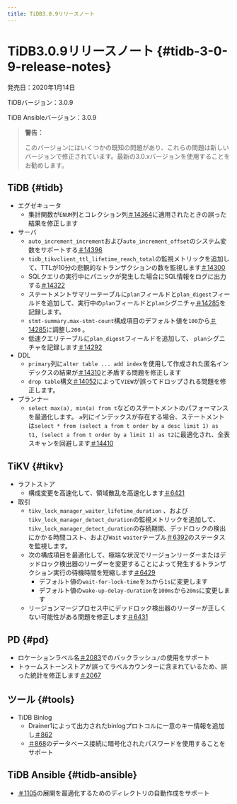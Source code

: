 ```yaml
---
title: TiDB3.0.9リリースノート
---
```


# TiDB3.0.9リリースノート {#tidb-3-0-9-release-notes}

発売日：2020年1月14日

TiDBバージョン：3.0.9

TiDB Ansibleバージョン：3.0.9

> **警告：**
>
> このバージョンにはいくつかの既知の問題があり、これらの問題は新しいバージョンで修正されています。最新の3.0.xバージョンを使用することをお勧めします。

## TiDB {#tidb}

-   エグゼキュータ
    -   集計関数が`ENUM`列とコレクション列[＃14364](https://github.com/pingcap/tidb/pull/14364)に適用されたときの誤った結果を修正します
-   サーバ
    -   `auto_increment_increment`および`auto_increment_offset`のシステム変数をサポートする[＃14396](https://github.com/pingcap/tidb/pull/14396)
    -   `tidb_tikvclient_ttl_lifetime_reach_total`の監視メトリックを追加して、TTLが10分の悲観的なトランザクションの数を監視します[＃14300](https://github.com/pingcap/tidb/pull/14300)
    -   SQLクエリの実行中にパニックが発生した場合にSQL情報をログに出力する[＃14322](https://github.com/pingcap/tidb/pull/14322)
    -   ステートメントサマリーテーブルに`plan`フィールドと`plan_digest`フィールドを追加して、実行中の`plan`フィールドと`plan`シグニチャ[＃14285](https://github.com/pingcap/tidb/pull/14285)を記録します。
    -   `stmt-summary.max-stmt-count`構成項目のデフォルト値を`100`から[＃14285](https://github.com/pingcap/tidb/pull/14285)に調整し`200` 。
    -   低速クエリテーブルに`plan_digest`フィールドを追加して、 `plan`シグニチャを記録します[＃14292](https://github.com/pingcap/tidb/pull/14292)
-   DDL
    -   `primary`列に`alter table ... add index`を使用して作成された匿名インデックスの結果が[＃14310](https://github.com/pingcap/tidb/pull/14310)と矛盾する問題を修正します
    -   `drop table`構文[＃14052](https://github.com/pingcap/tidb/pull/14052)によって`VIEW`が誤ってドロップされる問題を修正します。
-   プランナー
    -   `select max(a), min(a) from t`などのステートメントのパフォーマンスを最適化します。 `a`列にインデックスが存在する場合、ステートメントは`select * from (select a from t order by a desc limit 1) as t1, (select a from t order by a limit 1) as t2`に最適化され、全表スキャンを回避します[＃14410](https://github.com/pingcap/tidb/pull/14410)

## TiKV {#tikv}

-   ラフトストア
    -   構成変更を高速化して、領域散乱を高速化します[＃6421](https://github.com/tikv/tikv/pull/6421)
-   取引
    -   `tikv_lock_manager_waiter_lifetime_duration` 、および`tikv_lock_manager_detect_duration`の監視メトリックを追加して、 `tikv_lock_manager_detect_duration`の存続期間、デッドロックの検出にかかる時間コスト、および`Wait` `waiter`テーブル[＃6392](https://github.com/tikv/tikv/pull/6392)のステータスを監視します。
    -   次の構成項目を最適化して、極端な状況でリージョンリーダーまたはデッドロック検出器のリーダーを変更することによって発生するトランザクション実行の待機時間を短縮します[＃6429](https://github.com/tikv/tikv/pull/6429)
        -   デフォルト値の`wait-for-lock-time`を`3s`から`1s`に変更します
        -   デフォルト値の`wake-up-delay-duration`を`100ms`から`20ms`に変更します
    -   リージョンマージプロセス中にデッドロック検出器のリーダーが正しくない可能性がある問題を修正します[＃6431](https://github.com/tikv/tikv/pull/6431)

## PD {#pd}

-   ロケーションラベル名[＃2083](https://github.com/pingcap/pd/pull/2083)でのバックラッシュ`/`の使用をサポート
-   トゥームストーンストアが誤ってラベルカウンターに含まれているため、誤った統計を修正します[＃2067](https://github.com/pingcap/pd/pull/2067)

## ツール {#tools}

-   TiDB Binlog
    -   Drainer1によって出力されたbinlogプロトコルに一意のキー情報を追加し[＃862](https://github.com/pingcap/tidb-binlog/pull/862)
    -   [＃868](https://github.com/pingcap/tidb-binlog/pull/868)のデータベース接続に暗号化されたパスワードを使用することをサポート

## TiDB Ansible {#tidb-ansible}

-   [＃1105](https://github.com/pingcap/tidb-ansible/pull/1105)の展開を最適化するためのディレクトリの自動作成をサポート

